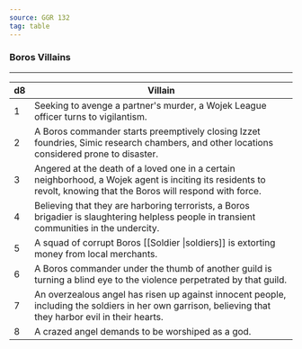 ```yaml
---
source: GGR 132
tag: table
---
```


### Boros Villains
---
|d8|Villain|
|----|------------|
|1|Seeking to avenge a partner's murder, a Wojek League officer turns to vigilantism.|
|2|A Boros commander starts preemptively closing Izzet foundries, Simic research chambers, and other locations considered prone to disaster.|
|3|Angered at the death of a loved one in a certain neighborhood, a Wojek agent is inciting its residents to revolt, knowing that the Boros will respond with force.|
|4|Believing that they are harboring terrorists, a Boros brigadier is slaughtering helpless people in transient communities in the undercity.|
|5|A squad of corrupt Boros [[Soldier \|soldiers]]  is extorting money from local merchants.|
|6|A Boros commander under the thumb of another guild is turning a blind eye to the violence perpetrated by that guild.|
|7|An overzealous angel has risen up against innocent people, including the soldiers in her own garrison, believing that they harbor evil in their hearts.|
|8|A crazed angel demands to be worshiped as a god.|
